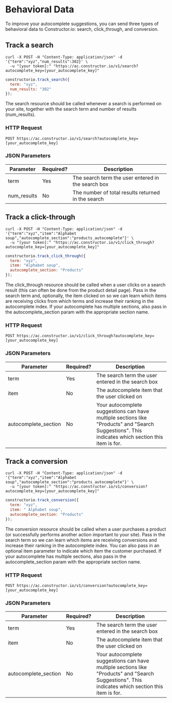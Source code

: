 # Behavioral Data

To improve your autocomplete suggestions, you can send three types of behavioral data to Constructor.io: search, click_through, and conversion.

## Track a search

```shell
curl -X POST -H "Content-Type: application/json" -d '{"term":"xyz","num_results":302}' \
  -u "[your token]:" "https://ac.constructor.io/v1/search?autocomplete_key=[your_autocomplete_key]"
```

```javascript
constructorio.track_search({
  term: "xyz",
  num_results: "302"
});
```

The search resource should be called whenever a search is performed on your site, together with the search term and number of results (num_results).

### HTTP Request

`POST https://ac.constructor.io/v1/search?autocomplete_key=[your_autocomplete_key]`

### JSON Parameters

Parameter | Required? | Description
--------- | ----------- | ----------
term | Yes | The search term the user entered in the search box
num_results | No | The number of total results returned in the search

## Track a click-through

```shell
curl -X POST -H "Content-Type: application/json" -d '{"term":"xyz","item":"Alphabet soup","autocomplete_section":"products_autocomplete"}' \
  -u "[your token]:" "https://ac.constructor.io/v1/click_through?autocomplete_key=[your_autocomplete_key]"
```

```javascript
constructorio.track_click_through({
  term: "xyz",
  item: "Alphabet soup",
  autocomplete_section: "Products"
});
```

The click_through resource should be called when a user clicks on a search result (this can often be done from the product detail page). Pass in the search term and, optionally, the item clicked on so we can learn which items are receiving clicks from which terms and increase their ranking in the autocomplete index. If your autocomplete has multiple sections, also pass in the autocomplete_section param with the appropriate section name.

### HTTP Request

`POST https://ac.constructor.io/v1/click_through?autocomplete_key=[your_autocomplete_key]`

### JSON Parameters

Parameter | Required? | Description
--------- | ----------- | ----------
term | Yes | The search term the user entered in the search box
item | No | The autocomplete item that the user clicked on
autocomplete_section | No | Your autocomplete suggestions can have multiple sections like "Products" and "Search Suggestions".  This indicates which section this item is for.

## Track a conversion

```shell
curl -X POST -H "Content-Type: application/json" -d '{"term":"xyz","item":"Alphabet soup","autocomplete_section":"products_autocomplete"}' \
  -u "[your token]:" "https://ac.constructor.io/v1/conversion?autocomplete_key=[your_autocomplete_key]"
```

```javascript
constructorio.track_conversion({
  term: "xyz",
  item: " Alphabet soup",
  autocomplete_section: "Products"
});
```

The conversion resource should be called when a user purchases a product (or successfully performs another action important to your site). Pass in the search term so we can learn which items are receiving conversions and increase their ranking in the autocomplete index. You can also pass in an optional item parameter to indicate which item the customer purchased. If your autocomplete has multiple sections, also pass in the autocomplete_section param with the appropriate section name.

### HTTP Request

`POST https://ac.constructor.io/v1/conversion?autocomplete_key=[your_autocomplete_key]`

### JSON Parameters

Parameter | Required? | Description
--------- | ----------- | ----------
term | Yes | The search term the user entered in the search box
item | No | The autocomplete item that the user clicked on
autocomplete_section | No | Your autocomplete suggestions can have multiple sections like "Products" and "Search Suggestions".  This indicates which section this item is for.

